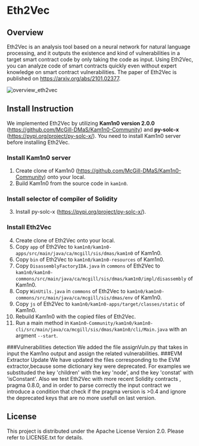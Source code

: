 # Eth2Vec

## Overview
Eth2Vec is an analysis tool based on a neural network for natural language processing, and it outputs the existence and kind of vulnerabilities in a target smart contract code by only taking the code as input. 
Using Eth2Vec, you can analyze code of smart contracts quickly even without expert knowledge on smart contract vulnerabilities.
The paper of Eth2Vec is published on https://arxiv.org/abs/2101.02377.

![overview_eth2vec](https://github.com/fseclab-osaka/eth2vec/blob/main/images/overview_Eth2Vec.png)

## Install Instruction
We implemented Eth2Vec by utilizing **Kam1n0 version 2.0.0** (https://github.com/McGill-DMaS/Kam1n0-Community) and **py-solc-x** (https://pypi.org/project/py-solc-x/). 
You need to install Kam1n0 server before installing Eth2Vec.

### Install Kam1n0 server
1. Create clone of Kam1n0 (https://github.com/McGill-DMaS/Kam1n0-Community) onto your local.
2. Build Kam1n0 from the source code in `kam1n0`.

### Install selector of compiler of Solidity
3. Install py-solc-x (https://pypi.org/project/py-solc-x/).

### Install Eth2Vec
4. Create clone of Eth2Vec onto your local.
5. Copy `app` of Eth2Vec to `kam1n0/kam1n0-apps/src/main/java/ca/mcgill/sis/dmas/kam1n0` of Kam1n0.
6. Copy `bin` of Eth2Vec to `kam1n0/kam1n0-resources` of Kam1n0.
7. Copy `DisassemblyFactoryIDA.java` in `commons` of Eth2Vec to `kam1n0/kam1n0-commons/src/main/java/ca/mcgill/sis/dmas/kam1n0/impl/disassembly` of Kam1n0.
8. Copy `WinUtils.java` in `commons` of Eth2Vec to `kam1n0/kam1n0-commons/src/main/java/ca/mcgill/sis/dmas/env` of Kam1n0.
9. Copy `js` of Eth2Vec to `kam1n0/kam1n0-apps/target/classes/static` of Kam1n0.
10. Rebuild Kam1n0 with the copied files of Eth2Vec.
11. Run a main method in `Kam1n0-Community/kam1n0/kam1n0-cli/src/main/java/ca/mcgill/sis/dmas/kam1n0/cli/Main.java` with an argment `--start`.

###Vulnerabilities detection
We added the file assignVuln.py that takes in input the Kam1no output and assign the related vulnerabilities.
###EVM Extractor Update
We have updated the files corresponding to the EVM extractor,because  some dictionary key were deprecated. 
For examples we substituded the key 'children' with the key 'node', and the key 'constat' with 'isConstant'.
Also we test Eth2Vec with more recent Solidity contracts , pragma 0.8.0, and in order to parse correctly the input contract
we introduce a condition that check if the pragma version is >0.4 and ignore the deprecated keys that are no more usefull
on last version.


## License
This project is distributed under the Apache License Version 2.0. Please refer to LICENSE.txt for details.
